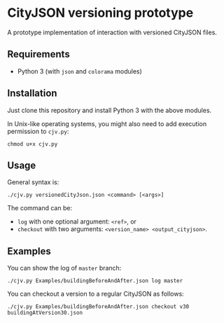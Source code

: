 # CityJSON versioning prototype

A prototype implementation of interaction with versioned CityJSON files.

## Requirements

- Python 3 (with ``json`` and ``colorama`` modules)

## Installation

Just clone this repository and install Python 3 with the above modules.

In Unix-like operating systems, you might also need to add execution permission to ``cjv.py``:

```
chmod u+x cjv.py
```

## Usage

General syntax is:

```
./cjv.py versionedCityJson.json <command> [<args>]
```

The command can be:
- ``log`` with one optional argument: ``<ref>``, or
- ``checkout`` with two arguments: ``<version_name> <output_cityjson>``.

## Examples

You can show the log of ``master`` branch:

```
./cjv.py Examples/buildingBeforeAndAfter.json log master
```

You can checkout a version to a regular CityJSON as follows:

```
./cjv.py Examples/buildingBeforeAndAfter.json checkout v30 buildingAtVersion30.json
```